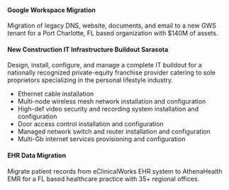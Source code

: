 #### Google Workspace Migration ####  
Migration of legacy DNS, website, documents, and email to a new GWS tenant
for a Port Charlotte, FL based organization with $140M of assets.  

#### New Construction IT Infrastructure Buildout Sarasota ####
Design, install, configure, and manage a complete IT buildout for a nationally recognized private-equity
franchise provider catering to sole proprietors specializing in the personal lifestyle industry.  
- Ethernet cable installation
- Multi-node wireless mesh network installation and configuration
- High-def video security and recording system installation and configuration
- Door access control installation and configuration
- Managed network switch and router installation and configuration
- Multi-Gb internet services provisioning and configuration

#### EHR Data Migration ####  
Migrate patient records from eClinicalWorks EHR system to AthenaHealth EMR
for a FL based healthcare practice with 35+ regional offices.
